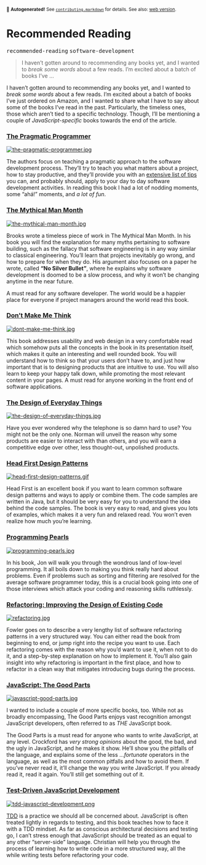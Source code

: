 <sub>&#x1F6A8; <strong>Autogenerated!</strong> See <a href="https://github.com/ponyfoo/articles/tree/noindex/contributing.markdown"><code>contributing.markdown</code></a> for details. See also: <a href="https://ponyfoo.com/articles/recommended-reading">web version</a>.</sub>

<a href="https://ponyfoo.com/articles/recommended-reading"><div></div></a>

<h1>Recommended Reading</h1>

<p><kbd>recommended-reading</kbd> <kbd>software-development</kbd></p>

<blockquote><p>I haven&#x2019;t gotten around to recommending any books yet, and I wanted to <em>break some words</em> about a few reads. I&#x2019;m excited about a batch of books I&#x2019;ve &#x2026;</p></blockquote>

<div><p>I haven&#x2019;t gotten around to recommending any books yet, and I wanted to <em>break some words</em> about a few reads. I&#x2019;m excited about a batch of books I&#x2019;ve just ordered on Amazon, and I wanted to share what I have to say about some of the books I&#x2019;ve read in the past. Particularly, the timeless ones, those which aren&#x2019;t tied to a specific technology. Though, I&#x2019;ll be mentioning a couple of <em>JavaScript-specific</em> books towards the end of the article.</p></div>

<blockquote></blockquote>

<div></div>

<div><h3 id="the-pragmatic-programmer-http-wwwamazoncom-pragmatic-programmer-journeyman-master-dp-020161622x-find-it-in-amazon"><a href="http://www.amazon.com/Pragmatic-Programmer-Journeyman-Master/dp/020161622X" target="_blank" aria-label="Find it in Amazon">The Pragmatic Programmer</a></h3> <p><a href="http://www.amazon.com/Pragmatic-Programmer-Journeyman-Master/dp/020161622X" target="_blank" aria-label="Find it in Amazon"><img alt="the-pragmatic-programmer.jpg" class="" src="https://i.imgur.com/fqvoJkR.jpg"></a></p> <p>The authors focus on teaching a pragmatic approach to the software development process. They&#x2019;ll try to teach you what matters about a project, how to stay productive, and they&#x2019;ll provide you with an <a href="http://www.codinghorror.com/blog/2004/10/a-pragmatic-quick-reference.html" target="_blank" aria-label="A Pragmatic Quick Reference">extensive list of tips</a> you can, and probably should, apply to your day to day software development activities. In reading this book I had a lot of nodding moments, some &#x201C;ah&#xE1;!&#x201D; moments, and <em>a lot of fun</em>.</p> <h3 id="the-mythical-man-month-http-wwwamazoncom-mythical-man-month-software-engineering-anniversary-dp-0201835959-find-it-in-amazon"><a href="http://www.amazon.com/Mythical-Man-Month-Software-Engineering-Anniversary/dp/0201835959" target="_blank" aria-label="Find it in Amazon">The Mythical Man Month</a></h3> <p><a href="http://www.amazon.com/Mythical-Man-Month-Software-Engineering-Anniversary/dp/0201835959" target="_blank" aria-label="Find it in Amazon"><img alt="the-mythical-man-month.jpg" class="" src="https://i.imgur.com/1JmntMT.jpg"></a></p> <p>Brooks wrote a timeless piece of work in The Mythical Man Month. In his book you will find the explanation for many myths pertaining to software building, such as the fallacy that software engineering is in any way similar to classical engineering. You&#x2019;ll learn that projects inevitably go wrong, and how to prepare for when they do. His argument also focuses on a paper he wrote, called <strong>&#x201C;No Silver Bullet&#x201D;</strong>, where he explains why software development is doomed to be a slow process, and why it won&#x2019;t be changing anytime in the near future.</p> <p>A must read for any software developer. The world would be a happier place for everyone if project managers around the world read this book.</p> <h3 id="don-t-make-me-think-http-wwwamazoncom-dont-make-me-think-usability-dp-0321344758-find-it-in-amazon"><a href="http://www.amazon.com/Dont-Make-Me-Think-Usability/dp/0321344758" target="_blank" aria-label="Find it in Amazon">Don&#x2019;t Make Me Think</a></h3> <p><a href="http://www.amazon.com/Dont-Make-Me-Think-Usability/dp/0321344758" target="_blank" aria-label="Find it in Amazon"><img alt="dont-make-me-think.jpg" class="" src="https://i.imgur.com/Rma7rpz.jpg"></a></p> <p>This book addresses usability and web design in a very comfortable read which somehow puts all the concepts in the book in its presentation itself, which makes it quite an interesting and well rounded book. You will understand how to think so that your users don&#x2019;t have to, and just how important that is to designing products that are intuitive to use. You will also learn to keep your happy talk down, while promoting the most relevant content in your pages. A must read for anyone working in the front end of software applications.</p> <h3 id="the-design-of-everyday-things-http-wwwamazoncom-design-everyday-things-revised-expanded-dp-0465050654-find-it-in-amazon"><a href="http://www.amazon.com/Design-Everyday-Things-Revised-Expanded/dp/0465050654" target="_blank" aria-label="Find it in Amazon">The Design of Everyday Things</a></h3> <p><a href="http://www.amazon.com/Design-Everyday-Things-Revised-Expanded/dp/0465050654" target="_blank" aria-label="Find it in Amazon"><img alt="the-design-of-everyday-things.jpg" class="" src="https://i.imgur.com/7JR2rGf.jpg"></a></p> <p>Have you ever wondered why the telephone is so damn hard to use? You might not be the only one. Norman will unveil the reason why some products are easier to interact with than others, and you will earn a competitive edge over other, less thought-out, unpolished products.</p> <h3 id="head-first-design-patterns-http-wwwamazoncom-first-design-patterns-elisabeth-freeman-dp-0596007124-find-it-in-amazon"><a href="http://www.amazon.com/First-Design-Patterns-Elisabeth-Freeman/dp/0596007124" target="_blank" aria-label="Find it in Amazon">Head First Design Patterns</a></h3> <p><a href="http://www.amazon.com/First-Design-Patterns-Elisabeth-Freeman/dp/0596007124" target="_blank" aria-label="Find it in Amazon"><img alt="head-first-design-patterns.gif" class="" src="https://i.imgur.com/DUllqq2.gif"></a></p> <p>Head First is an excellent book if you want to learn common software design patterns and ways to apply or combine them. The code samples are written in Java, but it should be very easy for you to understand the idea behind the code samples. The book is very easy to read, and gives you lots of examples, which makes it a very fun and relaxed read. You won&#x2019;t even realize how much you&#x2019;re learning.</p> <h3 id="programming-pearls-http-wwwamazoncom-programming-pearls-2nd-jon-bentley-dp-0201657880-find-it-in-amazon"><a href="http://www.amazon.com/Programming-Pearls-2nd-Jon-Bentley/dp/0201657880" target="_blank" aria-label="Find it in Amazon">Programming Pearls</a></h3> <p><a href="http://www.amazon.com/Programming-Pearls-2nd-Jon-Bentley/dp/0201657880" target="_blank" aria-label="Find it in Amazon"><img alt="programming-pearls.jpg" class="" src="https://i.imgur.com/ySYp0Zg.jpg"></a></p> <p>In his book, Jon will walk you through the wondrous land of low-level programming. It all boils down to making you think really hard about problems. Even if problems such as sorting and filtering are resolved for the average software programmer today, this is a crucial book going into one of those interviews which attack your coding and reasoning skills ruthlessly.</p> <h3 id="refactoring-improving-the-design-of-existing-code-http-wwwamazoncom-refactoring-improving-design-existing-code-dp-0201485672-find-it-in-amazon"><a href="http://www.amazon.com/Refactoring-Improving-Design-Existing-Code/dp/0201485672" target="_blank" aria-label="Find it in Amazon">Refactoring: Improving the Design of Existing Code</a></h3> <p><a href="http://www.amazon.com/Refactoring-Improving-Design-Existing-Code/dp/0201485672" target="_blank" aria-label="Find it in Amazon"><img alt="refactoring.jpg" class="" src="https://i.imgur.com/RpThZgB.jpg"></a></p> <p>Fowler goes on to describe a very lengthy list of software refactoring patterns in a very structured way. You can either read the book from beginning to end, or jump right into the recipe you want to use. Each refactoring comes with the reason why you&#x2019;d want to use it, when not to do it, and a step-by-step explanation on how to implement it. You&#x2019;ll also gain insight into why refactoring is important in the first place, and how to refactor in a clean way that mitigates introducing bugs during the process.</p> <h3 id="javascript-the-good-parts-http-wwwamazoncom-javascript-good-parts-douglas-crockford-dp-0596517742-find-it-in-amazon"><a href="http://www.amazon.com/JavaScript-Good-Parts-Douglas-Crockford/dp/0596517742" target="_blank" aria-label="Find it in Amazon">JavaScript: The Good Parts</a></h3> <p><a href="http://www.amazon.com/JavaScript-Good-Parts-Douglas-Crockford/dp/0596517742" target="_blank" aria-label="Find it in Amazon"><img alt="javascript-good-parts.jpg" class="" src="https://i.imgur.com/e1bWz3k.jpg"></a></p> <p>I wanted to include a couple of more specific books, too. While not as broadly encompassing, The Good Parts enjoys vast recognition amongst JavaScript developers, often referred to as <em>THE</em> JavaScript book.</p> <p>The Good Parts is a must read for anyone who wants to write JavaScript, at any level. Crockford has <em>very strong opinions</em> about the good, the bad, and the ugly in JavaScript, and he makes it show. He&#x2019;ll show you the pitfalls of the language, and explains some of the less &#x2026;<em>fortunate</em> operators in the language, as well as the most common pitfalls and how to avoid them. If you&#x2019;ve never read it, it&#x2019;ll change the way you write JavaScript. If you already read it, read it again. You&#x2019;ll still get something out of it.</p> <h3 id="test-driven-javascript-development-http-wwwamazoncom-test-driven-javascript-development-developers-library-dp-0321683919-find-it-in-amazon"><a href="http://www.amazon.com/Test-Driven-JavaScript-Development-Developers-Library/dp/0321683919" target="_blank" aria-label="Find it in Amazon">Test-Driven JavaScript Development</a></h3> <p><a href="http://www.amazon.com/Test-Driven-JavaScript-Development-Developers-Library/dp/0321683919" target="_blank" aria-label="Find it in Amazon"><img alt="tdd-javascript-development.png" class="" src="https://i.imgur.com/XjowBJ5.png"></a></p> <p><a href="http://en.wikipedia.org/wiki/Test-driven_development" target="_blank" aria-label="Definition of TDD">TDD</a> is a practice we should all be concerned about. JavaScript is often treated lightly in regards to testing, and this book teaches how to face it with a TDD mindset. As far as conscious architectural decisions and testing go, I can&#x2019;t stress enough that JavaScript should be treated as an equal to any other &#x201C;server-side&#x201D; language. Christian will help you through the process of learning how to write code in a more structured way, all the while writing tests before refactoring your code.</p></div>
